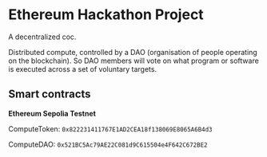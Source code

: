 # Ethereum Hackathon Project

A decentralized coc.

Distributed compute, controlled by a DAO (organisation of people operating on the blockchain). So DAO members will vote on what program or software is executed across a set of voluntary targets.

## Smart contracts

**Ethereum Sepolia Testnet**

ComputeToken: `0x822231411767E1AD2CEA18f138069E8065A6B4d3`

ComputeDAO: `0x521BC5Ac79AE22C081d9C615504e4F642C672BE2`
